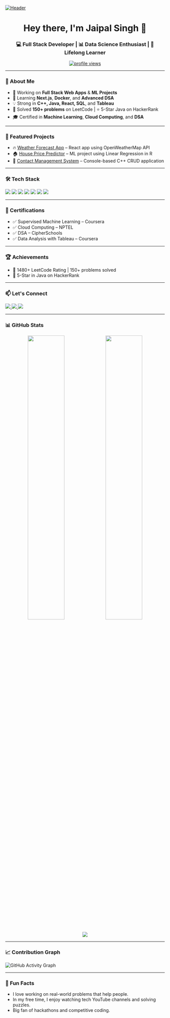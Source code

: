 [![Header](https://media.giphy.com/media/qgQUggAC3Pfv687qPC/giphy.gif)](https://linkedin.com/in/jaipal-singh-7b9639255)

<h1 align="center">Hey there, I'm Jaipal Singh 👋</h1>
<h3 align="center">💻 Full Stack Developer | 📊 Data Science Enthusiast | 🎯 Lifelong Learner</h3>

<p align="center">
  <a href="https://github.com/jaipall">
    <img src="https://komarev.com/ghpvc/?username=jaipall&label=Profile%20views&color=0e75b6&style=flat" alt="profile views"/>
  </a>
</p>

---

### 🚀 About Me

- 🔭 Working on **Full Stack Web Apps** & **ML Projects**  
- 🌱 Learning **Next.js**, **Docker**, and **Advanced DSA**  
- 💡 Strong in **C++, Java, React, SQL**, and **Tableau**  
- 🧠 Solved **150+ problems** on LeetCode | ⭐ 5-Star Java on HackerRank  
- 🎓 Certified in **Machine Learning**, **Cloud Computing**, and **DSA**  

---

### 🧩 Featured Projects

- 🔥 [Weather Forecast App](https://github.com/jaipall/weather-app) – React app using OpenWeatherMap API  
- 🏠 [House Price Predictor](https://github.com/jaipall/house-price-prediction) – ML project using Linear Regression in R  
- 📇 [Contact Management System](https://github.com/jaipall/contact-manager) – Console-based C++ CRUD application  

---

### 🛠️ Tech Stack

<p align="left">
  <img src="https://img.shields.io/badge/C++-00599C?style=flat&logo=cplusplus&logoColor=white" />
  <img src="https://img.shields.io/badge/Java-ED8B00?style=flat&logo=java&logoColor=white" />
  <img src="https://img.shields.io/badge/React-20232A?style=flat&logo=react&logoColor=61DAFB" />
  <img src="https://img.shields.io/badge/Node.js-43853D?style=flat&logo=node.js&logoColor=white" />
  <img src="https://img.shields.io/badge/MySQL-00000F?style=flat&logo=mysql&logoColor=white" />
  <img src="https://img.shields.io/badge/Tableau-E97627?style=flat&logo=tableau&logoColor=white" />
  <img src="https://img.shields.io/badge/R-276DC3?style=flat&logo=r&logoColor=white" />
</p>

---

### 🏅 Certifications

- ✅ Supervised Machine Learning – Coursera  
- ✅ Cloud Computing – NPTEL  
- ✅ DSA – CipherSchools  
- ✅ Data Analysis with Tableau – Coursera  

---

### 🏆 Achievements

- 🥇 1480+ LeetCode Rating | 150+ problems solved  
- 🏅 5-Star in Java on HackerRank  

---

### 📫 Let's Connect

<p align="left">
  <a href="https://linkedin.com/in/jaipal-singh-7b9639255" target="_blank">
    <img src="https://img.shields.io/badge/LinkedIn-blue?style=flat&logo=linkedin&logoColor=white" />
  </a>
  <a href="mailto:singhjaipal210503@gmail.com" target="_blank">
    <img src="https://img.shields.io/badge/Email-grey?style=flat&logo=gmail&logoColor=red" />
  </a>
  <a href="https://github.com/jaipall" target="_blank">
    <img src="https://img.shields.io/badge/GitHub-000?style=flat&logo=github&logoColor=white" />
  </a>
</p>

---

### 📊 GitHub Stats

<p align="center">
  <img src="https://github-readme-stats.vercel.app/api?username=jaipall&show_icons=true&theme=radical" width="48%" />
  <img src="https://github-readme-stats.vercel.app/api/top-langs/?username=jaipall&layout=compact" width="48%" />
</p>

<p align="center">
  <img src="https://streak-stats.demolab.com?user=jaipall&theme=dark" />
</p>

---

### 📈 Contribution Graph

![GitHub Activity Graph](https://github-readme-activity-graph.cyclic.app/graph?username=jaipall&theme=react-dark)

---

### 🎯 Fun Facts

- I love working on real-world problems that help people.  
- In my free time, I enjoy watching tech YouTube channels and solving puzzles.  
- Big fan of hackathons and competitive coding.  
